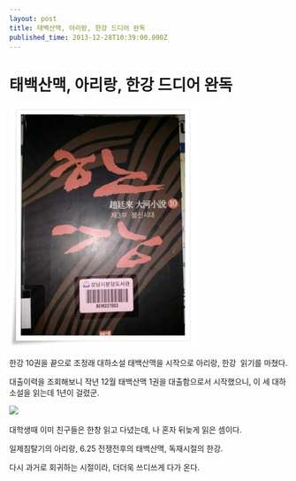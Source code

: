 ```yaml
---
layout: post
title: 태백산맥, 아리랑, 한강 드디어 완독
published_time: 2013-12-28T10:39:00.000Z
---
```


# 태백산맥, 아리랑, 한강 드디어 완독


![](../pds/201312/28/80/a0109780_52be2970bbf71.jpg)

한강 10권을 끝으로 조정래 대하소설 태백산맥을 시작으로 아리랑, 한강  읽기를 마쳤다.

대출이력을 조회해보니 작년 12월 태백산맥 1권을 대출함으로서 시작했으니, 이 세 대하소설을 읽는데 1년이 걸렸군.

![](../600x0/http/pds25.egloos.com/pds/201312/28/80/a0109780_52be28b1a86b5.png)

대학생때 이미 친구들은 한창 읽고 다녔는데, 나 혼자 뒤늦게 읽은 셈이다.

일제침탈기의 아리랑, 6.25 전쟁전후의 태백산맥, 독재시절의 한강.

다시 과거로 회귀하는 시절이라, 더더욱 쓰디쓰게 다가 온다.

